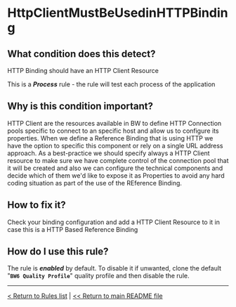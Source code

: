 # HttpClientMustBeUsedinHTTPBinding

## What condition does this detect?

HTTP Binding should have an HTTP Client Resource

This is a ***Process*** rule - the rule will test each process of the application

## Why is this condition important?

HTTP Client are the resources available in BW to define HTTP Connection pools specific to connect to an specific host and allow us to configure its properties. When we define a Reference Binding that is using HTTP we have the option to specific this component or rely on a single URL address approach. As a best-practice we should specify always a HTTP Client resource to make sure we have complete control of the connection pool that it will be created and also we can configure the technical components and decide which of them we'd like to expose it as Properties to avoid any hard coding situation as part of the use of the REference Binding.

## How to fix it?

Check your binding configuration and add a HTTP Client Resource to it in case this is a HTTP Based Reference Binding

## How do I use this rule?

The rule is **_enabled_** by default. To disable it if unwanted, clone the default "**`BW6 Quality Profile`**" quality profile and then disable the rule.

---
[< Return to Rules list](./RULES.md) |  [<< Return to main README file](../../../README.md)

